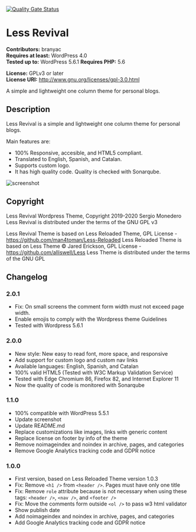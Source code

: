 [![Quality Gate Status](https://sonarcloud.io/api/project_badges/measure?project=Branyac_Less-Revival&metric=alert_status)](https://sonarcloud.io/dashboard?id=Branyac_Less-Revival)

# Less Revival
**Contributors:** branyac  
**Requires at least:** WordPress 4.0  
**Tested up to:** WordPress 5.6.1
**Requires PHP:** 5.6  

**License:** GPLv3 or later  
**License URI:** http://www.gnu.org/licenses/gpl-3.0.html

A simple and lightweight one column theme for personal blogs.

## Description

Less Revival is a simple and lightweight one column theme for personal blogs.

Main features are:
* 100% Responsive, accesible, and HTML5 compliant.
* Translated to English, Spanish, and Catalan.
* Supports custom logo.
* It has high quality code. Quality is checked with Sonarqube.

![screenshot](https://raw.githubusercontent.com/Branyac/Less-Revival/master/screenshot.png)

## Copyright
Less Revival Wordpress Theme, Copyright 2019-2020 Sergio Monedero  
Less Revival is distributed under the terms of the GNU GPL v3

Less Revival Theme is based on Less Reloaded Theme, GPL License - https://github.com/man4toman/Less-Reloaded
Less Reloaded Theme is based on Less Theme © Jared Erickson, GPL License - https://github.com/alliswell/Less
Less Theme is distributed under the terms of the GNU GPL

## Changelog

### 2.0.1
* Fix: On small screens the comment form width must not exceed page width.
* Enable emojis to comply with the Wordpress theme Guidelines
* Tested with Wordpress 5.6.1

### 2.0.0
* New style: New easy to read font, more space, and responsive
* Add support for custom logo and custom nav links
* Available languages: English, Spanish, and Catalan
* 100% valid HTML5 (Tested with W3C Markup Validation Service)
* Tested with Edge Chromium 86, Firefox 82, and Internet Explorer 11
* Now the quality of code is monitored with Sonarqube

### 1.1.0
* 100% compatible with WordPress 5.5.1
* Update screenshot
* Update README.md
* Replace customizations like images, links with generic content
* Replace license on footer by info of the theme
* Remove noimageindex and noindex in archive, pages, and categories
* Remove Google Analytics tracking code and GDPR notice

### 1.0.0
* First version, based on Less Reloaded Theme version 1.0.3
* Fix: Remove `<h1 />` from `<header />`. Pages must have only one title
* Fix: Remove `role` attribute because is not necessary when using these tags: `<header />`, `<nav />`, and `<footer />`
* Fix: Move the comments form outside `<ol />` to pass w3 html validator
* Show publish date
* Add noimageindex and noindex in archive, pages, and categories
* Add Google Analytics tracking code and GDPR notice
